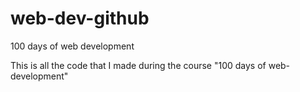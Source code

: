 # web-dev-github
100 days of web development

This is all the code that I made during the course "100 days of web-development" 
